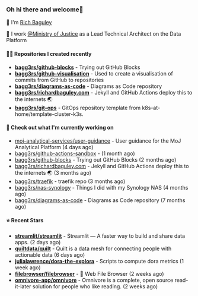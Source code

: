 ### Oh hi there and welcome👋

👐 I'm [Rich Baguley](https://richardbaguley.com/about)

🏢 I work [@Ministry of Justice](https://github.com/ministryofjustice) as a Lead Technical Architect on the Data Platform

#### 👨‍💻 Repositories I created recently
- **[bagg3rs/github-blocks](https://github.com/bagg3rs/github-blocks)** - Trying out GitHub Blocks
- **[bagg3rs/github-visualisation](https://github.com/bagg3rs/github-visualisation)** - Used to create a visualisation of commits from GitHub to repositories
- **[bagg3rs/diagrams-as-code](https://github.com/bagg3rs/diagrams-as-code)** - Diagrams as Code repository
- **[bagg3rs/richardbaguley.com](https://github.com/bagg3rs/richardbaguley.com)** - Jekyll and GitHub Actions deploy this to the internets 🌏
- **[bagg3rs/git-ops](https://github.com/bagg3rs/git-ops)** - GitOps repository template from k8s-at-home/template-cluster-k3s.

#### 👷 Check out what I'm currently working on

- [moj-analytical-services/user-guidance](https://github.com/moj-analytical-services/user-guidance) - User guidance for the MoJ Analytical Platform (4 days ago)
- [bagg3rs/github-actions-sandbox](https://github.com/bagg3rs/github-actions-sandbox) -  (1 month ago)
- [bagg3rs/github-blocks](https://github.com/bagg3rs/github-blocks) - Trying out GitHub Blocks (2 months ago)
- [bagg3rs/richardbaguley.com](https://github.com/bagg3rs/richardbaguley.com) - Jekyll and GitHub Actions deploy this to the internets 🌏 (3 months ago)
- [bagg3rs/traefik](https://github.com/bagg3rs/traefik) - traefik repo (3 months ago)
- [bagg3rs/nas-synology](https://github.com/bagg3rs/nas-synology) - Things I did with my Synology NAS (4 months ago)
- [bagg3rs/diagrams-as-code](https://github.com/bagg3rs/diagrams-as-code) - Diagrams as Code repository (7 months ago)

#### ⭐ Recent Stars


- **[streamlit/streamlit](https://github.com/streamlit/streamlit)** - Streamlit — A faster way to build and share data apps. (2 days ago)
- **[quiltdata/quilt](https://github.com/quiltdata/quilt)** - Quilt is a data mesh for connecting people with actionable data (6 days ago)
- **[julialawrence/dora-the-explora](https://github.com/julialawrence/dora-the-explora)** - Scripts to compute dora metrics (1 week ago)
- **[filebrowser/filebrowser](https://github.com/filebrowser/filebrowser)** - 📂 Web File Browser (2 weeks ago)
- **[omnivore-app/omnivore](https://github.com/omnivore-app/omnivore)** - Omnivore is a complete, open source read-it-later solution for people who like reading. (2 weeks ago)
